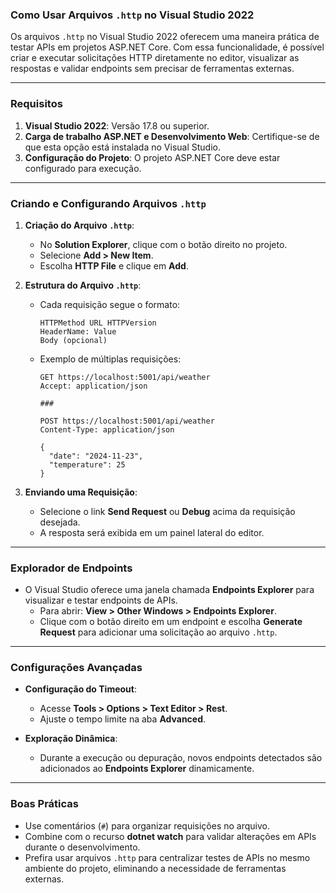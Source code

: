 ### Como Usar Arquivos `.http` no Visual Studio 2022

Os arquivos `.http` no Visual Studio 2022 oferecem uma maneira prática de testar APIs em projetos ASP.NET Core. Com essa funcionalidade, é possível criar e executar solicitações HTTP diretamente no editor, visualizar as respostas e validar endpoints sem precisar de ferramentas externas.

---

### **Requisitos**
1. **Visual Studio 2022**: Versão 17.8 ou superior.
2. **Carga de trabalho ASP.NET e Desenvolvimento Web**: Certifique-se de que esta opção está instalada no Visual Studio.
3. **Configuração do Projeto**: O projeto ASP.NET Core deve estar configurado para execução.

---

### **Criando e Configurando Arquivos `.http`**
1. **Criação do Arquivo `.http`**:
   - No **Solution Explorer**, clique com o botão direito no projeto.
   - Selecione **Add > New Item**.
   - Escolha **HTTP File** e clique em **Add**.

2. **Estrutura do Arquivo `.http`**:
   - Cada requisição segue o formato:
     ```
     HTTPMethod URL HTTPVersion
     HeaderName: Value
     Body (opcional)
     ```
   - Exemplo de múltiplas requisições:
     ```http
     GET https://localhost:5001/api/weather
     Accept: application/json

     ###

     POST https://localhost:5001/api/weather
     Content-Type: application/json

     {
       "date": "2024-11-23",
       "temperature": 25
     }
     ```

3. **Enviando uma Requisição**:
   - Selecione o link **Send Request** ou **Debug** acima da requisição desejada.
   - A resposta será exibida em um painel lateral do editor.

---

### **Explorador de Endpoints**
- O Visual Studio oferece uma janela chamada **Endpoints Explorer** para visualizar e testar endpoints de APIs.
  - Para abrir: **View > Other Windows > Endpoints Explorer**.
  - Clique com o botão direito em um endpoint e escolha **Generate Request** para adicionar uma solicitação ao arquivo `.http`.

---

### **Configurações Avançadas**
- **Configuração do Timeout**:
  - Acesse **Tools > Options > Text Editor > Rest**.
  - Ajuste o tempo limite na aba **Advanced**.

- **Exploração Dinâmica**:
  - Durante a execução ou depuração, novos endpoints detectados são adicionados ao **Endpoints Explorer** dinamicamente.

---

### **Boas Práticas**
- Use comentários (`#`) para organizar requisições no arquivo.
- Combine com o recurso **dotnet watch** para validar alterações em APIs durante o desenvolvimento.
- Prefira usar arquivos `.http` para centralizar testes de APIs no mesmo ambiente do projeto, eliminando a necessidade de ferramentas externas.